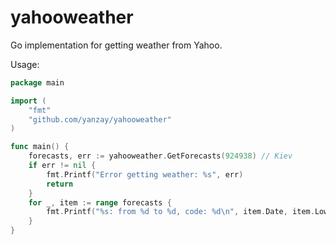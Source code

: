 yahooweather
============

Go implementation for getting weather from Yahoo.

Usage:
```go
package main

import (
	"fmt"
	"github.com/yanzay/yahooweather"
)

func main() {
	forecasts, err := yahooweather.GetForecasts(924938) // Kiev
	if err != nil {
		fmt.Printf("Error getting weather: %s", err)
		return
	}
	for _, item := range forecasts {
		fmt.Printf("%s: from %d to %d, code: %d\n", item.Date, item.Low, item.High, item.Code)
	}
}
```
